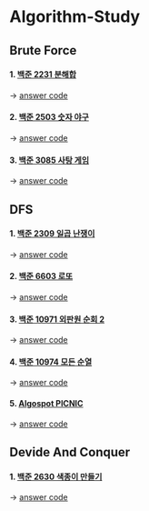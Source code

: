 # Algorithm-Study

Brute Force
-------------
#### 1. [백준 2231 분해합](https://www.acmicpc.net/problem/2231)
  -> [answer code](Brute_Force/BJ_2231_분해합/main.cpp)
  
#### 2. [백준 2503 숫자 야구](https://www.acmicpc.net/problem/2503)
  -> [answer code](Brute_Force/BJ_2503_숫자_야구/main.cpp)
  
#### 3. [백준 3085 사탕 게임](https://www.acmicpc.net/problem/3085)
  -> [answer code](Brute_Force/BJ_3085_사탕_게임/main.cpp)
  
DFS
-------------
#### 1. [백준 2309 일곱 난쟁이](https://www.acmicpc.net/problem/2309)
  -> [answer code](DFS/BJ_2309_일곱_난쟁이/main.cpp)
  
#### 2. [백준 6603 로또](https://www.acmicpc.net/problem/6603)
  -> [answer code](DFS/BJ_6603_로또/main.cpp)  
  
#### 3. [백준 10971 외판원 순회 2](https://www.acmicpc.net/problem/10971)
  -> [answer code](DFS/BJ_10971_외판원_순회_2/main.cpp)  
  
#### 4. [백준 10974 모든 순열](https://www.acmicpc.net/problem/10974)
  -> [answer code](DFS/BJ_10974_모든순열/main.cpp) 
  
#### 5. [Algospot PICNIC](https://algospot.com/judge/problem/read/PICNIC)
  -> [answer code](DFS/AS_PICNIC/main.cpp)  
 

Devide And Conquer
-------------
#### 1. [백준 2630 색종이 만들기](https://www.acmicpc.net/problem/2630)
  -> [answer code](DevideAndConquer/BJ_2630_색종이_만들기/main.cpp)